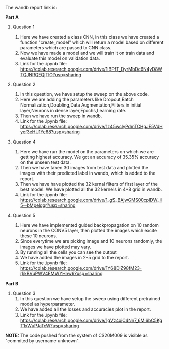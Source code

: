 The wandb report link is: 

**Part A**
1. Question 1
    1. Here we have created a class CNN, in this class we have created a function "create_model" which will return a model based on different parameters which are passed to CNN class. 
    2. Now we have made a model and we will train it on train data and evaluate this model on validation data.
    3. Link for the .ipynb file: https://colab.research.google.com/drive/1iBPfT_DyrMbDc6N4yD8WTQJNRQEQjTlO?usp=sharing
2. Question 2
    1. In this question, we have setup the sweep on the above code.
    2. Here we are adding the parameters like Dropout,Batch Normalization,Doubling,Data Augmentation,Filters in initial layer,Neurons in dense layer,Epochs,Learning rate.
    3. Then we have run the sweep in wandb.
    4. Link for the .ipynb file: https://colab.research.google.com/drive/1z45wclyPdmTCHgJE5VdHyef3eHU1Ye68?usp=sharing
3. Question 4
    1. Here we have run the model on the parameters on which we are getting highest accuracy. We got an accuracy of 35.35% accuracy on the unseen test data.
    2. Then we have taken 30 images from test data and plotted the images with their predicted label in wandb, which is added to the report.
    3. Then we have have plotted the 32 kernal filters of first layer of the best model. We have plotted all the 32 kernels in 4\*8 grid in wandb.
    4. Link for the .ipynb file: https://colab.research.google.com/drive/1_gS_BAjwGMS00cpIDW_il5--bMpelgqr?usp=sharing
    
 4. Question 5
    1. Here we have implemented guided backpropagation on 10 random neurons in the CONV5 layer, then plotted the images which excite these 10 neurons.
    2. Since everytime we are picking image  and 10 neurons randomly, the images we have plotted may vary.
    3. By running all the cells you can see the output
    4. We have added the images in 2\*5 grid to the report.
    5. Link for the .ipynb file: https://colab.research.google.com/drive/1Y68DiZ98fM23-j1jkBVuPWV4EMWYHnw6?usp=sharing

**Part B**
 1. Question 3
    1. In this question we have setup the sweep using different pretrained model as hyperparameter.
    2. We have added all the losses and accuracies plot in the report.
    3. Link for the .ipynb file: https://colab.research.google.com/drive/1gVz4xjC4Nn7_6Mi6bC5KgT1xWuPJaTcW?usp=sharing


**NOTE:** The code pushed from the system of CS20M009 is visible as "commited by username unknown".

